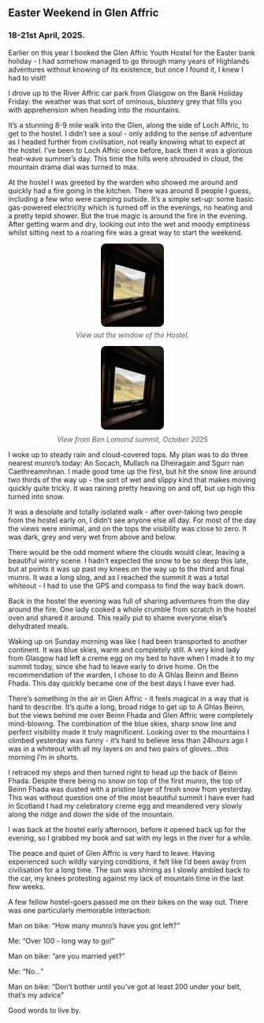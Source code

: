 ## Easter Weekend in Glen Affric
### 18-21st April, 2025.

Earlier on this year I booked the Glen Affric Youth Hostel for the Easter bank holiday - I had somehow managed to go through many years of Highlands adventures without knowing of its existence, but once I found it, I knew I had to visit!

I drove up to the River Affric car park from Glasgow on the Bank Holiday Friday: the weather was that sort of ominous, blustery grey that fills you with apprehension when heading into the mountains.

It’s a stunning 8-9 mile walk into the Glen, along the side of Loch Affric, to get to the hostel. I didn’t see a soul - only adding to the sense of adventure as I headed further from civilisation, not really knowing what to expect at the hostel. I’ve been to Loch Affric once before, back then it was a glorious heat-wave summer’s day. This time the hills were shrouded in cloud, the mountain drama dial was turned to max.

At the hostel I was greeted by the warden who showed me around and quickly had a fire going in the kitchen. There was around 8 people I guess, including a few who were camping outside. It’s a simple set-up: some basic gas-powered electricity which is turned off in the evenings, no heating and a pretty tepid shower. But the true magic is around the fire in the evening. After getting warm and dry, looking out into the wet and moody emptiness whilst sitting next to a roaring fire was a great way to start the weekend.

<figure style="display: block; text-align: center;">
  <img src="/assets/IMG_2004.jpg" alt="Mountain view" style="display: block; margin: 0 auto; width: 30%; border-radius: 10px;">
  <figcaption style="margin-top: 8px; font-style: italic; color: #555;">
    View out the window of the Hostel.
  </figcaption>
</figure>

<figure style="text-align: center;">
  <img src="/assets/IMG_2004.jpg" alt="Mountain view" class="img-fluid" style="display: inline-block; max-width: 30%; border-radius: 10px;">
  <figcaption style="margin-top: 8px; font-style: italic; color: #555;">
    View from Ben Lomond summit, October 2025
  </figcaption>
</figure>


I woke up to steady rain and cloud-covered tops. My plan was to do three nearest munro’s today: An Socach, Mullach na Dheiragain and Sgurr nan Caethreamnhnan. I made good time up the first, but hit the snow line around two thirds of the way up - the sort of wet and slippy kind that makes moving quickly quite tricky. It was raining pretty heaving on and off, but up high this turned into snow.

It was a desolate and totally isolated walk - after over-taking two people from the hostel early on, I didn’t see anyone else all day. For most of the day the views were minimal, and on the tops the visibility was close to zero. It was dark, grey and very wet from above and below.

There would be the odd moment where the clouds would clear, leaving a beautiful wintry scene. I hadn’t expected the snow to be so deep this late, but at points it was up past my knees on the way up to the third and final munro. It was a long slog, and as I reached the summit it was a total whiteout - I had to use the GPS and compass to find the way back down.

Back in the hostel the evening was full of sharing adventures from the day around the fire. One lady cooked a whole crumble from scratch in the hostel oven and shared it around. This really put to shame everyone else’s dehydrated meals.

Waking up on Sunday morning was like I had been transported to another continent. It was blue skies, warm and completely still. A very kind lady from Glasgow had left a creme egg on my bed to have when I made it to my summit today, since she had to leave early to drive home. On the recommendation of the warden, I chose to do A Ghlas Beinn and Beinn Fhada. This day quickly became one of the best days I have ever had. 

There’s something in the air in Glen Affric - it feels magical in a way that is hard to describe. It’s quite a long, broad ridge to get up to A Ghlas Beinn, but the views behind me over Beinn Fhada and Glen Affric were completely mind-blowing. The combination of the blue skies, sharp snow line and perfect visibility made it truly magnificent. Looking over to the mountains I climbed yesterday was funny - it’s hard to believe less than 24hours ago I was in a whiteout with all my layers on and two pairs of gloves…this morning I’m in shorts.

I retraced my steps and then turned right to head up the back of Beinn Fhada. Despite there being no snow on top of the first munro, the top of Beinn Fhada was dusted with a pristine layer of fresh snow from yesterday. This was without question one of the most beautiful summit I have ever had in Scotland I had my celebratory creme egg and meandered very slowly along the ridge and down the side of the mountain.

I was back at the hostel early afternoon, before it opened back up for the evening, so I grabbed my book and sat with my legs in the river for a while.

The peace and quiet of Glen Affric is very hard to leave. Having experienced such wildly varying conditions, it felt like I’d been away from civilisation for a long time. The sun was shining as I slowly ambled back to the car, my knees protesting against my lack of mountain time in the last few weeks. 

A few fellow hostel-goers passed me on their bikes on the way out. There was one particularly memorable interaction:

Man on bike: “How many munro’s have you got left?”

Me: “Over 100 - long way to go!”

Man on bike: “are you married yet?”

Me: “No…”

Man on bike: “Don’t bother until you’ve got at least 200 under your belt, that’s my advice”

Good words to live by.
